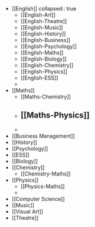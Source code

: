 - [[English]]
  collapsed:: true
	- [[English-Art]]
	- [[English-Theatre]]
	- [[English-Music]]
	- [[English-History]]
	- [[English-Business]]
	- [[English-Psychology]]
	- [[English-Maths]]
	- [[English-Biology]]
	- [[English-Chemistry]]
	- [[English-Physics]]
	- [[English-ESS]]
	-
- [[Maths]]
	- [[Maths-Chemistry]]
	- [[Maths-Physics]]
		-
	-
- [[Business Management]]
- [[History]]
- [[Psychology]]
- [[ESS]]
- [[Biology]]
- [[Chemistry]]
	- [[Chemistry-Maths]]
- [[Physics]]
	- [[Physics-Maths]]
	-
- [[Computer Science]]
- [[Music]]
- [[Visual Art]]
- [[Theatre]]